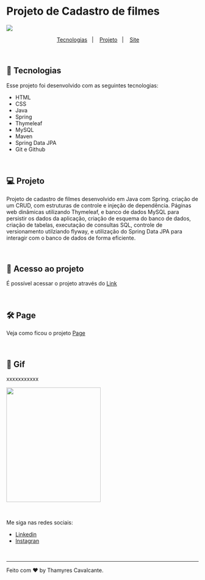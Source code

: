 # Projeto de Cadastro de filmes

![](img/Capa.png)


<p align="center">
  <a href="#-tecnologias">Tecnologias</a>&nbsp;&nbsp;&nbsp;|&nbsp;&nbsp;&nbsp;  
  <a href="#-projeto">Projeto</a>&nbsp;&nbsp;&nbsp;|&nbsp;&nbsp;&nbsp;  
  <a href="#-page">Site</a>&nbsp;&nbsp;&nbsp;&nbsp;&nbsp;&nbsp;
</p>

<br>


## 🚀 Tecnologias

Esse projeto foi desenvolvido com as seguintes tecnologias:

- HTML
- CSS
- Java
- Spring
- Thymeleaf 
- MySQL
- Maven
- Spring Data JPA
- Git e Github

<br>

## 💻 Projeto

Projeto de cadastro de filmes desenvolvido em Java com Spring. criação de um CRUD, com estruturas de controle e injeção de dependência. Páginas web dinâmicas utilizando Thymeleaf, e banco de dados MySQL para persistir os dados da aplicação, criação de esquema do banco de dados, criação de tabelas, executação de consultas SQL, controle de versionamento utilziando flyway, e utilização do Spring Data JPA para interagir com o banco de dados de forma eficiente. 



<br>

## 📁 Acesso ao projeto

É possível acessar o projeto através do [Link]()

<br>

## 🛠️ Page

Veja como ficou o projeto [Page]()

<br>

## 📸 Gif
xxxxxxxxxxx

<img width="70%" height="300" src=""></img>

<br>

Me siga nas redes sociais:
- [Linkedin](https://www.linkedin.com/in/thamyrescavalcante/)
- [Instagran](https://www.instagram.com/thamyres__cavalcante/)

<br>

---

Feito com ♥ by Thamyres Cavalcante.



